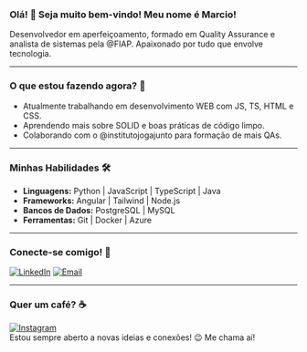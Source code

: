 ### Olá! 👋 Seja muito bem-vindo! Meu nome é Marcio!
Desenvolvedor em aperfeiçoamento, formado em Quality Assurance e analista de sistemas pela @FIAP. Apaixonado por tudo que envolve tecnologia.

---

### O que estou fazendo agora? 🔭
- Atualmente trabalhando em desenvolvimento WEB com JS, TS, HTML e CSS.
- Aprendendo mais sobre SOLID e boas práticas de código limpo.
- Colaborando com o @institutojogajunto para formação de mais QAs.

---

### Minhas Habilidades 🛠️
* **Linguagens:** Python | JavaScript | TypeScript | Java
* **Frameworks:** Angular | Tailwind | Node.js 
* **Bancos de Dados:** PostgreSQL | MySQL
* **Ferramentas:** Git | Docker | Azure 

---

### Conecte-se comigo! 💬
[![LinkedIn](https://img.shields.io/badge/LinkedIn-0077B5?style=for-the-badge&logo=linkedin&logoColor=white)](https://www.linkedin.com/in/mbguedesdev/)
[![Email](https://img.shields.io/badge/Email-EA4335?style=for-the-badge&logo=gmail&logoColor=white)](mailto:marcio.techwork@gmail.com)

---

### Quer um café? ☕
[![Instagram](https://img.shields.io/badge/Instagram-E4405F?style=for-the-badge&logo=instagram&logoColor=white)](https://www.instagram.com/marciobguedes/)<br>
Estou sempre aberto a novas ideias e conexões! 😉 Me chama aí!


